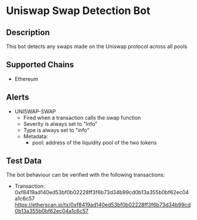 # Uniswap Swap Detection Bot

## Description

This bot detects any swaps made on the Uniswap protocol across all pools

## Supported Chains

- Ethereum

## Alerts

- UNISWAP-SWAP
  - Fired when a transaction calls the swap function
  - Severity is always set to "Info"
  - Type is always set to "info"
  - Metadata:
    - pool: address of the liquidity pool of the two tokens
## Test Data

The bot behaviour can be verified with the following transactions:

- Transaction: 0xf8419ad140ed53bf0b02228ff3f6b73d34b99cd0b13a355b0bf62ec04a1c6c57
  https://etherscan.io/tx/0xf8419ad140ed53bf0b02228ff3f6b73d34b99cd0b13a355b0bf62ec04a1c6c57